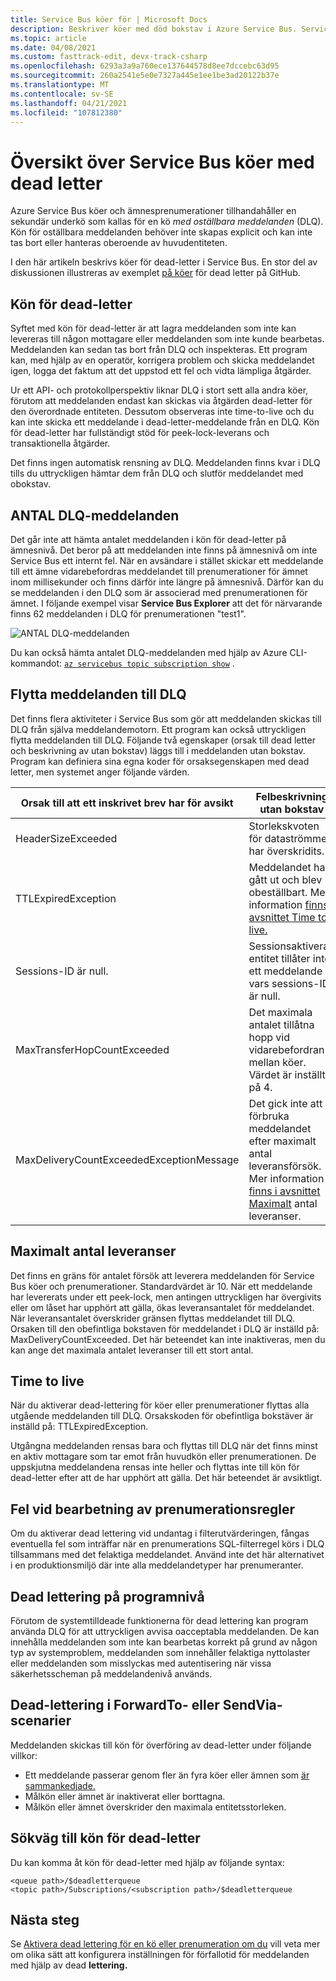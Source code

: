 ```yaml
---
title: Service Bus köer för | Microsoft Docs
description: Beskriver köer med död bokstav i Azure Service Bus. Service Bus köer och ämnesprenumerationer tillhandahåller en sekundär underkö, som kallas kö för oställbara meddelanden.
ms.topic: article
ms.date: 04/08/2021
ms.custom: fasttrack-edit, devx-track-csharp
ms.openlocfilehash: 6293a3a9a760ece137644578d8ee7dccebc63d95
ms.sourcegitcommit: 260a2541e5e0e7327a445e1ee1be3ad20122b37e
ms.translationtype: MT
ms.contentlocale: sv-SE
ms.lasthandoff: 04/21/2021
ms.locfileid: "107812380"
---
```

# <a name="overview-of-service-bus-dead-letter-queues"></a>Översikt över Service Bus köer med dead letter

Azure Service Bus köer och ämnesprenumerationer tillhandahåller en sekundär underkö som kallas för en kö *med oställbara meddelanden* (DLQ). Kön för oställbara meddelanden behöver inte skapas explicit och kan inte tas bort eller hanteras oberoende av huvudentiteten.

I den här artikeln beskrivs köer för dead-letter i Service Bus. En stor del av diskussionen illustreras av exemplet [på köer](https://github.com/Azure/azure-service-bus/tree/master/samples/DotNet/Microsoft.Azure.ServiceBus/DeadletterQueue) för dead letter på GitHub.
 
## <a name="the-dead-letter-queue"></a>Kön för dead-letter

Syftet med kön för dead-letter är att lagra meddelanden som inte kan levereras till någon mottagare eller meddelanden som inte kunde bearbetas. Meddelanden kan sedan tas bort från DLQ och inspekteras. Ett program kan, med hjälp av en operatör, korrigera problem och skicka meddelandet igen, logga det faktum att det uppstod ett fel och vidta lämpliga åtgärder. 

Ur ett API- och protokollperspektiv liknar DLQ i stort sett alla andra köer, förutom att meddelanden endast kan skickas via åtgärden dead-letter för den överordnade entiteten. Dessutom observeras inte time-to-live och du kan inte skicka ett meddelande i dead-letter-meddelande från en DLQ. Kön för dead-letter har fullständigt stöd för peek-lock-leverans och transaktionella åtgärder.

Det finns ingen automatisk rensning av DLQ. Meddelanden finns kvar i DLQ tills du uttryckligen hämtar dem från DLQ och slutför meddelandet med obokstav.


## <a name="dlq-message-count"></a>ANTAL DLQ-meddelanden
Det går inte att hämta antalet meddelanden i kön för dead-letter på ämnesnivå. Det beror på att meddelanden inte finns på ämnesnivå om inte Service Bus ett internt fel. När en avsändare i stället skickar ett meddelande till ett ämne vidarebefordras meddelandet till prenumerationer för ämnet inom millisekunder och finns därför inte längre på ämnesnivå. Därför kan du se meddelanden i den DLQ som är associerad med prenumerationen för ämnet. I följande exempel visar **Service Bus Explorer** att det för närvarande finns 62 meddelanden i DLQ för prenumerationen "test1". 

![ANTAL DLQ-meddelanden](./media/service-bus-dead-letter-queues/dead-letter-queue-message-count.png)

Du kan också hämta antalet DLQ-meddelanden med hjälp av Azure CLI-kommandot: [`az servicebus topic subscription show`](/cli/azure/servicebus/topic/subscription#az_servicebus_topic_subscription_show) . 

## <a name="moving-messages-to-the-dlq"></a>Flytta meddelanden till DLQ
Det finns flera aktiviteter i Service Bus som gör att meddelanden skickas till DLQ från själva meddelandemotorn. Ett program kan också uttryckligen flytta meddelanden till DLQ. Följande två egenskaper (orsak till dead letter och beskrivning av utan bokstav) läggs till i meddelanden utan bokstav. Program kan definiera sina egna koder för orsaksegenskapen med dead letter, men systemet anger följande värden.

| Orsak till att ett inskrivet brev har för avsikt | Felbeskrivning utan bokstav |
| --- | --- |
|HeaderSizeExceeded |Storlekskvoten för dataströmmen har överskridits. |
|TTLExpiredException |Meddelandet har gått ut och blev obeställbart. Mer information [finns i avsnittet Time to live.](#time-to-live) |
|Sessions-ID är null. |Sessionsaktiverad entitet tillåter inte ett meddelande vars sessions-ID är null. |
|MaxTransferHopCountExceeded | Det maximala antalet tillåtna hopp vid vidarebefordran mellan köer. Värdet är inställt på 4. |
| MaxDeliveryCountExceededExceptionMessage | Det gick inte att förbruka meddelandet efter maximalt antal leveransförsök. Mer information [finns i avsnittet Maximalt](#maximum-delivery-count) antal leveranser. |

## <a name="maximum-delivery-count"></a>Maximalt antal leveranser
Det finns en gräns för antalet försök att leverera meddelanden för Service Bus köer och prenumerationer. Standardvärdet är 10. När ett meddelande har levererats under ett peek-lock, men antingen uttryckligen har övergivits eller om låset har upphört att gälla, ökas leveransantalet för meddelandet. När leveransantalet överskrider gränsen flyttas meddelandet till DLQ. Orsaken till den obefintliga bokstaven för meddelandet i DLQ är inställd på: MaxDeliveryCountExceeded. Det här beteendet kan inte inaktiveras, men du kan ange det maximala antalet leveranser till ett stort antal.

## <a name="time-to-live"></a>Time to live
När du aktiverar dead-lettering för köer eller prenumerationer flyttas alla utgående meddelanden till DLQ. Orsakskoden för obefintliga bokstäver är inställd på: TTLExpiredException.

Utgångna meddelanden rensas bara och flyttas till DLQ när det finns minst en aktiv mottagare som tar emot från huvudkön eller prenumerationen. De uppskjutna meddelandena rensas inte heller och flyttas inte till kön för dead-letter efter att de har upphört att gälla. Det här beteendet är avsiktligt.

## <a name="errors-while-processing-subscription-rules"></a>Fel vid bearbetning av prenumerationsregler
Om du aktiverar dead lettering vid undantag i filterutvärderingen, fångas eventuella fel som inträffar när en prenumerations SQL-filterregel körs i DLQ tillsammans med det felaktiga meddelandet. Använd inte det här alternativet i en produktionsmiljö där inte alla meddelandetyper har prenumeranter.

## <a name="application-level-dead-lettering"></a>Dead lettering på programnivå
Förutom de systemtilldeade funktionerna för dead lettering kan program använda DLQ för att uttryckligen avvisa oacceptabla meddelanden. De kan innehålla meddelanden som inte kan bearbetas korrekt på grund av någon typ av systemproblem, meddelanden som innehåller felaktiga nyttolaster eller meddelanden som misslyckas med autentisering när vissa säkerhetsscheman på meddelandenivå används.

## <a name="dead-lettering-in-forwardto-or-sendvia-scenarios"></a>Dead-lettering i ForwardTo- eller SendVia-scenarier
Meddelanden skickas till kön för överföring av dead-letter under följande villkor:

- Ett meddelande passerar genom fler än fyra köer eller ämnen som [är sammankedjade.](service-bus-auto-forwarding.md)
- Målkön eller ämnet är inaktiverat eller borttagna.
- Målkön eller ämnet överskrider den maximala entitetsstorleken.

## <a name="path-to-the-dead-letter-queue"></a>Sökväg till kön för dead-letter
Du kan komma åt kön för dead-letter med hjälp av följande syntax:

```
<queue path>/$deadletterqueue
<topic path>/Subscriptions/<subscription path>/$deadletterqueue
```


## <a name="next-steps"></a>Nästa steg
Se [Aktivera dead lettering för en kö eller prenumeration om du](enable-dead-letter.md) vill veta mer om olika sätt att konfigurera inställningen för förfallotid för meddelanden med hjälp av dead **lettering.**
